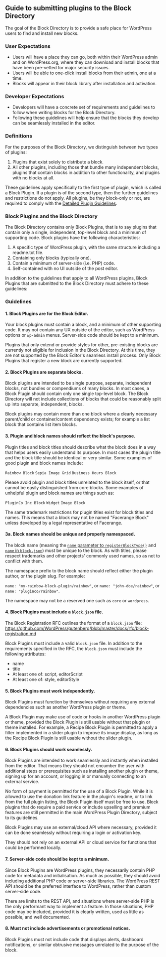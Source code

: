 <h2>Guide to submitting plugins to the Block Directory</h2>

The goal of the Block Directory is to provide a safe place for WordPress users to find and install new blocks.

<h3>User Expectations</h3>

* Users will have a place they can go, both within their WordPress admin and on WordPress.org, where they can download and install blocks that have been pre-vetted for major security issues. 
* Users will be able to one-click install blocks from their admin, one at a time.
* Blocks will appear in their block library after installation and activation.

<h3>Developer Expectations</h3>

* Developers will have a concrete set of requirements and guidelines to follow when writing blocks for the Block Directory.
* Following these guidelines will help ensure that the blocks they develop can be seamlessly installed in the editor.

<h3>Definitions</h3>

For the purposes of the Block Directory, we distinguish between two types of plugins:
1. Plugins that exist solely to distribute a block.
1. All other plugins, including those that bundle many independent blocks, plugins that contain blocks in addition to other functionality, and plugins with no blocks at all.

These guidelines apply specifically to the first type of plugin, which is called a Block Plugin. If a plugin is of the second type, then the further guidelines and restrictions do not apply. All plugins, be they block-only or not, are required to comply with the [Detailed Plugin Guidelines](https://developer.wordpress.org/plugins/wordpress-org/detailed-plugin-guidelines/).

<h3>Block Plugins and the Block Directory</h3>

The Block Directory contains only Block Plugins, that is to say plugins that contain only a single, independent, top-level block and a minimum of supporting code. Block plugins have the following characteristics:

1. A specific type of WordPress plugin, with the same structure including a readme.txt file.
1. Containing only blocks (typically one).
1. Contain a minimum of server-side (i.e. PHP) code. 
1. Self-contained with no UI outside of the post editor.

In addition to the guidelines that apply to all WordPress plugins, Block Plugins that are submitted to the Block Directory must adhere to these guidelines:

<h3>Guidelines</h3>

<h4>1. Block Plugins are for the Block Editor.</h4>

Your block plugins must contain a block, and a minimum of other supporting code. It may not contain any UX outside of the editor, such as WordPress options or `wp-admin` menus. Server-side code should be kept to a minimum.

Plugins that only extend or provide styles for other, pre-existing blocks are currently not eligible for inclusion in the Block Directory. At this time, they are not supported by the Block Editor's seamless install process. Only Block Plugins that register a new block are currently supported.

<h4>2. Block Plugins are separate blocks.</h4>

Block plugins are intended to be single purpose, separate, independent blocks, not bundles or compendiums of many blocks. In most cases, a Block Plugin should contain only one single top-level block. The Block Directory will not include collections of blocks that could be reasonably split up into separate, independent, blocks.

Block plugins may contain more than one block where a clearly necessary parent/child or container/content dependency exists; for example a list block that contains list item blocks.

<h4>3. Plugin and block names should reflect the block's purpose.</h4>

Plugin titles and block titles should describe what the block does in a way that helps users easily understand its purpose. In most cases the plugin title and the block title should be identical or very similar. Some examples of good plugin and block names include:

`Rainbow Block`
`Sepia Image Grid`
`Business Hours Block`

Please avoid plugin and block titles unrelated to the block itself, or that cannot be easily distinguished from core blocks. Some examples of unhelpful plugin and block names are things such as:

`PluginCo Inc Block`
`Widget`
`Image Block`

The same trademark restrictions for plugin titles exist for block titles and names. This means that a block may not be named "Facerange Block" unless developed by a legal representative of Facerange.

<h4>3a. Block names should be unique and properly namespaced.</h4>

The block name (meaning the [`name` parameter to `registerBlockType()`](https://developer.wordpress.org/block-editor/developers/block-api/block-registration/#block-name) and [`name` in `block.json`](https://github.com/WordPress/gutenberg/blob/master/docs/rfc/block-registration.md#name)) must be unique to the block. As with titles, please respect trademarks and other projects' commonly used names, so as not to conflict with them.

The namespace prefix to the block name should reflect either the plugin author, or the plugin slug. For example:

`name: "my-rainbow-block-plugin/rainbow"`, or
`name: "john-doe/rainbow"`, or
`name: "pluginco/rainbow"`.

The namespace may not be a reserved one such as `core` or `wordpress`.

<h4>4. Block Plugins must include a <code>block.json</code> file.</h4>

The Block Registration RFC outlines the format of a `block.json` file: https://github.com/WordPress/gutenberg/blob/master/docs/rfc/block-registration.md

Block Plugins must include a valid `block.json` file. In addition to the requirements specified in the RFC, the `block.json` must include the following attributes:
* name
* title
* At least one of: script, editorScript
* At least one of: style, editorStyle

<h4>5. Block Plugins must work independently.</h4>

Block Plugins must function by themselves without requiring any external dependencies such as another WordPress plugin or theme.

A Block Plugin may make use of code or hooks in another WordPress plugin or theme, provided the Block Plugin is still usable without that plugin or theme installed. For example, a Recipe Block Plugin is permitted to apply a filter implemented in a slider plugin to improve its image display, as long as the Recipe Block Plugin is still usable without the slider plugin.

<h4>6. Block Plugins should work seamlessly.</h4>

Block Plugins are intended to work seamlessly and instantly when installed from the editor. That means they should not encumber the user with additional steps or prerequisites such as installing another plugin or theme, signing up for an account, or logging in or manually connecting to an external service.

No form of payment is permitted for the use of a Block Plugin. While it is allowed to use the donation link feature in the plugin's readme, or to link from the full plugin listing, the Block Plugin itself must be free to use. Block plugins that do require a paid service or include upselling and premium features are still permitted in the main WordPress Plugin Directory, subject to its guidelines.

Block Plugins may use an external/cloud API where necessary, provided it can be done seamlessly without requiring a login or activation key.

They should not rely on an external API or cloud service for functions that could be performed locally.

<h4>7. Server-side code should be kept to a minimum.</h4>

Since Block Plugins are WordPress plugins, they necessarily contain PHP code for metadata and initialisation. As much as possible, they should avoid including additional PHP code or server-side libraries. The WordPress REST API should be the preferred interface to WordPress, rather than custom server-side code.

There are limits to the REST API, and situations where server-side PHP is the only performant way to implement a feature. In those situations, PHP code may be included, provided it is clearly written, used as little as possible, and well documented.

<h4>8. Must not include advertisements or promotional notices.</h4>

Block Plugins must not include code that displays alerts, dashboard notifications, or similar obtrusive messages unrelated to the purpose of the block.


